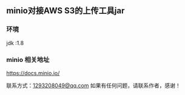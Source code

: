 ## minio对接AWS S3的上传工具jar

### 环境
jdk :1.8

### minio 相关地址

https://docs.minio.io/ 

联系方式：1293208049@qq.com
如果有任何问题，请联系作者，感谢！